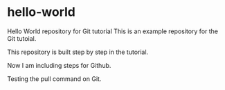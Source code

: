 # hello-world
Hello World repository for Git tutorial
This is an example repository for the Git tutoial.

This repository is built step by step in the tutorial.

Now I am including steps for Github.

Testing the pull command on Git.
